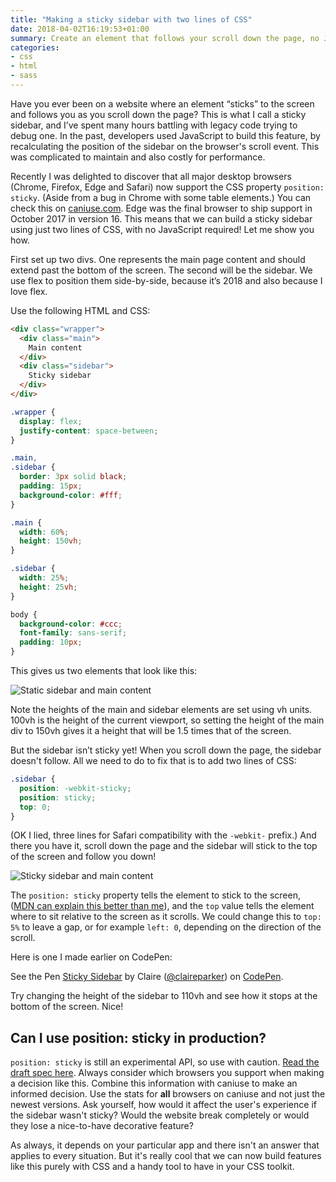 ```yaml
---
title: "Making a sticky sidebar with two lines of CSS"
date: 2018-04-02T16:19:53+01:00
summary: Create an element that follows your scroll down the page, no JavaScript required!
categories:
- css
- html
- sass
---
```


Have you ever been on a website where an element “sticks” to the screen and follows you as you scroll down the page? This is what I call a sticky sidebar, and I’ve spent many hours battling with legacy code trying to debug one. In the past, developers used JavaScript to build this feature, by recalculating the position of the sidebar on the browser's scroll event. This was complicated to maintain and also costly for performance.

Recently I was delighted to discover that all major desktop browsers (Chrome, Firefox, Edge and Safari) now support the CSS property `position: sticky`. (Aside from a bug in Chrome with some table elements.) You can check this on [caniuse.com](https://caniuse.com/#search=sticky). Edge was the final browser to ship support in October 2017 in version 16. This means that we can build a sticky sidebar using just two lines of CSS, with no JavaScript required! Let me show you how.

First set up two divs. One represents the main page content and should extend past the bottom of the screen. The second will be the sidebar. We use flex to position them side-by-side, because it’s 2018 and also because I love flex.

Use the following HTML and CSS:

```html
<div class="wrapper">
  <div class="main">
    Main content
  </div>
  <div class="sidebar">
    Sticky sidebar
  </div>
</div>
```

```css
.wrapper {
  display: flex;
  justify-content: space-between;
}

.main,
.sidebar {
  border: 3px solid black;
  padding: 15px;
  background-color: #fff;
}

.main {
  width: 60%;
  height: 150vh;
}

.sidebar {
  width: 25%;
  height: 25vh;
}

body {
  background-color: #ccc;
  font-family: sans-serif;
  padding: 10px;
}
```

This gives us two elements that look like this:

![Static sidebar and main content](/images/static-sidebar.png)

Note the heights of the main and sidebar elements are set using vh units. 100vh is the height of the current viewport, so setting the height of the main div to 150vh gives it a height that will be 1.5 times that of the screen.

But the sidebar isn’t sticky yet! When you scroll down the page, the sidebar doesn't follow. All we need to do to fix that is to add two lines of CSS:

```css
.sidebar {
  position: -webkit-sticky;
  position: sticky;
  top: 0;
}
```

(OK I lied, three lines for Safari compatibility with the `-webkit-` prefix.) And there you have it, scroll down the page and the sidebar will stick to the top of the screen and follow you down!

![Sticky sidebar and main content](/images/sticky.gif)

The `position: sticky` property tells the element to stick to the screen, ([MDN can explain this better than me](https://developer.mozilla.org/en-US/docs/Web/CSS/position)), and the `top` value tells the element where to sit relative to the screen as it scrolls. We could change this to `top: 5%` to leave a gap, or for example `left: 0`, depending on the direction of the scroll.

Here is one I made earlier on CodePen:

<p data-height="350" data-theme-id="0" data-slug-hash="bvWKdr" data-default-tab="result" data-user="claireparker" data-embed-version="2" data-pen-title="Sticky Sidebar" class="codepen">See the Pen <a href="https://codepen.io/claireparker/pen/bvWKdr/">Sticky Sidebar</a> by Claire (<a href="https://codepen.io/claireparker">@claireparker</a>) on <a href="https://codepen.io">CodePen</a>.</p>
<script async src="https://static.codepen.io/assets/embed/ei.js"></script>

Try changing the height of the sidebar to 110vh and see how it stops at the bottom of the screen. Nice!

## Can I use position: sticky in production?

`position: sticky` is still an experimental API, so use with caution. [Read the draft spec here]( https://drafts.csswg.org/css-position-3/#position-property). Always consider which browsers you support when making a decision like this. Combine this information with caniuse to make an informed decision. Use the stats for **all** browsers on caniuse and not just the newest versions. Ask yourself, how would it affect the user's experience if the sidebar wasn't sticky? Would the website break completely or would they lose a nice-to-have decorative feature?

As always, it depends on your particular app and there isn't an answer that applies to every situation. But it's really cool that we can now build features like this purely with CSS and a handy tool to have in your CSS toolkit.
